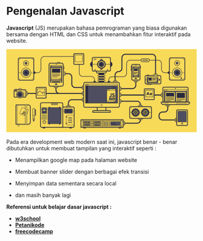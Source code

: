 # Pengenalan Javascript

**Javascript** (JS) merupakan bahasa pemrograman yang biasa digunakan bersama dengan HTML dan CSS untuk menambahkan fitur interaktif pada website.

![pengenalan-javascript](pengenalan-javascript.gif)

Pada era development web modern saat ini, javascript benar - benar dibutuhkan untuk membuat tampilan yang interaktif seperti :

- Menampilkan google map pada halaman website

- Membuat banner slider dengan berbagai efek transisi

- Menyimpan data sementara secara local

- dan masih banyak lagi

**Referensi untuk belajar dasar javascript :**

- [**w3school**](https://www.w3schools.com/js/default.asp)
- [**Petanikode**](https://www.petanikode.com/tutorial/javascript/)
- [**freecodecamp**](https://www.freecodecamp.org/challenges/comment-your-javascript-code)
